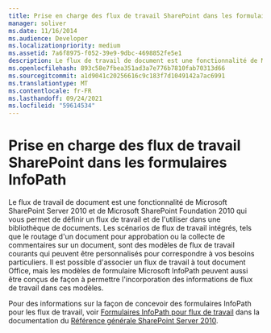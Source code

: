 ```yaml
---
title: Prise en charge des flux de travail SharePoint dans les formulaires InfoPath
manager: soliver
ms.date: 11/16/2014
ms.audience: Developer
ms.localizationpriority: medium
ms.assetid: 7a6f8975-f052-39e9-9dbc-4698852fe5e1
description: Le flux de travail de document est une fonctionnalité de Microsoft SharePoint Server 2010 et de Microsoft SharePoint Foundation 2010 qui vous permet de définir un flux de travail et de l'utiliser dans une bibliothèque de documents. Les scénarios de flux de travail intégrés, tels que le routage d'un document pour approbation ou la collecte de commentaires sur un document, sont des modèles de flux de travail courants qui peuvent être personnalisés pour correspondre à vos besoins particuliers. Il est possible d'associer un flux de travail à tout document Office, mais les modèles de formulaire Microsoft InfoPath peuvent aussi être conçus de façon à permettre l'incorporation des informations de flux de travail dans ces modèles.
ms.openlocfilehash: 893c58e7fbea351ad3a7e776b7810fab70313d66
ms.sourcegitcommit: a1d9041c20256616c9c183f7d1049142a7ac6991
ms.translationtype: MT
ms.contentlocale: fr-FR
ms.lasthandoff: 09/24/2021
ms.locfileid: "59614534"
---
```

# <a name="sharepoint-workflow-support-in-infopath-forms"></a>Prise en charge des flux de travail SharePoint dans les formulaires InfoPath

Le flux de travail de document est une fonctionnalité de Microsoft SharePoint Server 2010 et de Microsoft SharePoint Foundation 2010 qui vous permet de définir un flux de travail et de l'utiliser dans une bibliothèque de documents. Les scénarios de flux de travail intégrés, tels que le routage d'un document pour approbation ou la collecte de commentaires sur un document, sont des modèles de flux de travail courants qui peuvent être personnalisés pour correspondre à vos besoins particuliers. Il est possible d'associer un flux de travail à tout document Office, mais les modèles de formulaire Microsoft InfoPath peuvent aussi être conçus de façon à permettre l'incorporation des informations de flux de travail dans ces modèles. 
  
Pour des informations sur la façon de concevoir des formulaires InfoPath pour les flux de travail, voir [Formulaires InfoPath pour flux de travail](https://msdn.microsoft.com/library/f2b0423e-22d7-485f-a723-19fa68759ef3%28Office.15%29.aspx) dans la documentation du [Référence générale SharePoint Server 2010](https://msdn.microsoft.com/library/b3bf6083-997f-48c3-9ea3-e351439699ba%28Office.15%29.aspx). 
  

